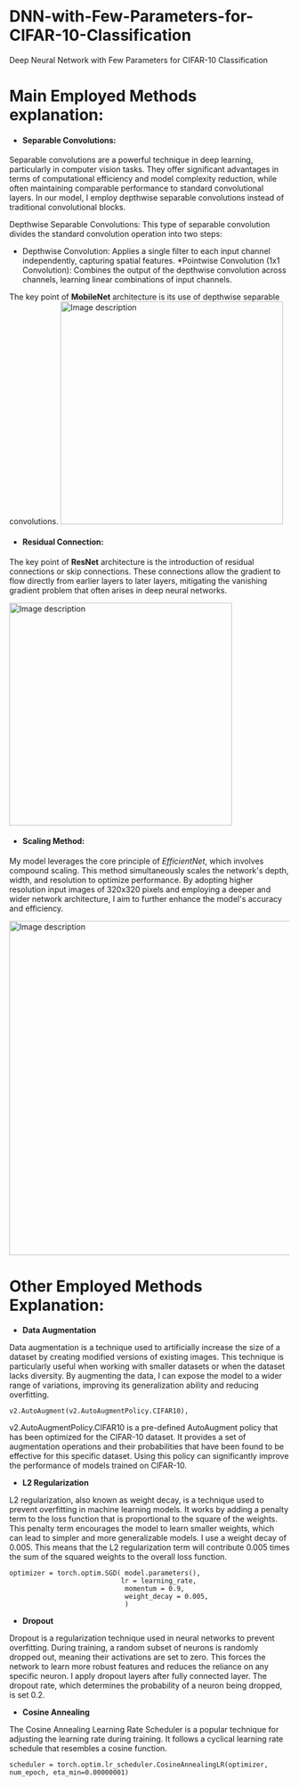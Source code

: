 # DNN-with-Few-Parameters-for-CIFAR-10-Classification
Deep Neural Network with Few Parameters for CIFAR-10 Classification

# Main Employed Methods explanation:
* #### **Separable Convolutions**:

Separable convolutions are a powerful technique in deep learning, particularly in computer vision tasks. They offer significant advantages in terms of computational efficiency and model complexity reduction, while often maintaining comparable performance to standard convolutional layers.  In our model, I employ depthwise separable convolutions instead of traditional convolutional blocks.

Depthwise Separable Convolutions: This type of separable convolution divides the standard convolution operation into two steps:
* Depthwise Convolution: Applies a single filter to each input channel independently, capturing spatial features.
*Pointwise Convolution (1x1 Convolution): Combines the output of the depthwise convolution across channels, learning linear combinations of input channels.

The key point of **MobileNet** architecture is its use of depthwise separable convolutions.
<img src="https://media.springernature.com/lw685/springer-static/image/art%3A10.1007%2Fs13369-024-09131-1/MediaObjects/13369_2024_9131_Fig2_HTML.png" width="400px" alt="Image description">

* #### **Residual Connection**:

The key point of **ResNet** architecture is the introduction of residual connections or skip connections. These connections allow the gradient to flow directly from earlier layers to later layers, mitigating the vanishing gradient problem that often arises in deep neural networks.

<img src="
https://production-media.paperswithcode.com/methods/resnet-e1548261477164.png" width="400px" alt="Image description">


* #### **Scaling Method**:

My model leverages the core principle of *EfficientNet*, which involves compound scaling. This method simultaneously scales the network's depth, width, and resolution to optimize performance. By adopting higher resolution input images of 320x320 pixels and employing a deeper and wider network architecture, I aim to further enhance the model's accuracy and efficiency.

<img src="
https://production-media.paperswithcode.com/methods/Screen_Shot_2020-06-06_at_10.45.54_PM.png" width="600px" alt="Image description">


# Other Employed Methods Explanation:

* **Data Augmentation**

Data augmentation is a technique used to artificially increase the size of a dataset by creating modified versions of existing images. This technique is particularly useful when working with smaller datasets or when the dataset lacks diversity. By augmenting the data, I can expose the model to a wider range of variations, improving its generalization ability and reducing overfitting.

```
v2.AutoAugment(v2.AutoAugmentPolicy.CIFAR10),

```
v2.AutoAugmentPolicy.CIFAR10 is a pre-defined AutoAugment policy that has been optimized for the CIFAR-10 dataset. It provides a set of augmentation operations and their probabilities that have been found to be effective for this specific dataset. Using this policy can significantly improve the performance of models trained on CIFAR-10.

* **L2 Regularization**

L2 regularization, also known as weight decay, is a technique used to prevent overfitting in machine learning models. It works by adding a penalty term to the loss function that is proportional to the square of the weights. This penalty term encourages the model to learn smaller weights, which can lead to simpler and more generalizable models. I use a weight decay of 0.005. This means that the L2 regularization term will contribute 0.005 times the sum of the squared weights to the overall loss function.

```
optimizer = torch.optim.SGD( model.parameters(),
                            lr = learning_rate,
                             momentum = 0.9,
                             weight_decay = 0.005,
                             )
```


* **Dropout**

Dropout is a regularization technique used in neural networks to prevent overfitting. During training, a random subset of neurons is randomly dropped out, meaning their activations are set to zero. This forces the network to learn more robust features and reduces the reliance on any specific neuron. I apply dropout layers after fully connected layer. The dropout rate, which determines the probability of a neuron being dropped, is set 0.2.  


* **Cosine Annealing**

The Cosine Annealing Learning Rate Scheduler is a popular technique for adjusting the learning rate during training. It follows a cyclical learning rate schedule that resembles a cosine function.

```
scheduler = torch.optim.lr_scheduler.CosineAnnealingLR(optimizer, num_epoch, eta_min=0.00000001)

```

